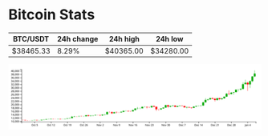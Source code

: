 # Bitcoin Stats

BTC/USDT|24h change|24h high|24h low|
|---|---|---|---|
|$38465.33|8.29%|$40365.00|$34280.00|

<img src="./chart.svg">
